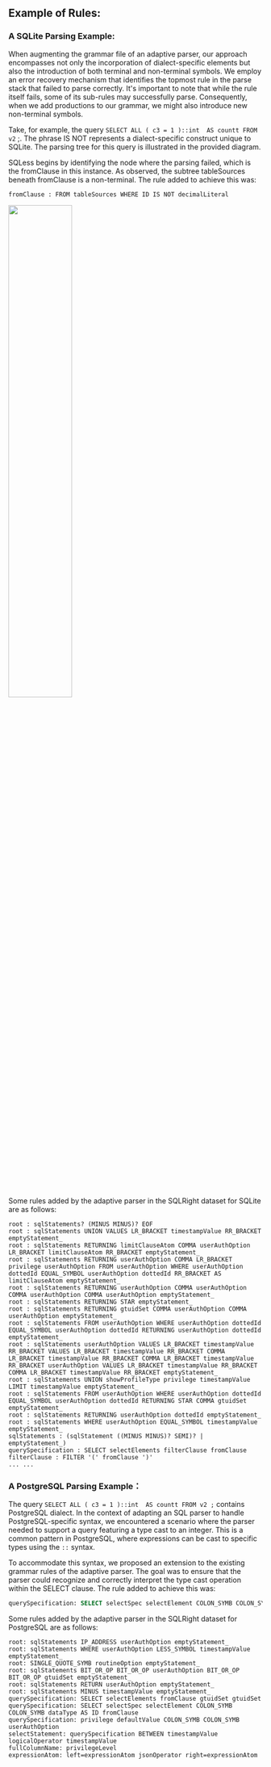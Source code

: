 ## Example of Rules:

### A SQLite Parsing Example:

When augmenting the grammar file of an adaptive parser, our approach encompasses not only the incorporation of dialect-specific elements but also the introduction of both terminal and non-terminal symbols. We employ an error recovery mechanism that identifies the topmost rule in the parse stack that failed to parse correctly. It's important to note that while the rule itself fails, some of its sub-rules may successfully parse. Consequently, when we add productions to our grammar, we might also introduce new non-terminal symbols.

Take, for example, the query `SELECT ALL ( c3 = 1 )::int  AS countt FROM v2` ;. The phrase IS NOT represents a dialect-specific construct unique to SQLite. The parsing tree for this query is illustrated in the provided diagram.

SQLess begins by identifying the node where the parsing failed, which is the fromClause in this instance. As observed, the subtree tableSources beneath fromClause is a non-terminal. The rule added to achieve this was:

```
fromClause : FROM tableSources WHERE ID IS NOT decimalLiteral
```

<img src="https://github.com/SQLess/Examples/assets/153704279/1a39f5c1-21a0-4418-a950-5fc5d022c337" width="50%" />


Some rules added by the adaptive parser in the SQLRight dataset for SQLite are as follows:

```
root : sqlStatements? (MINUS MINUS)? EOF
root : sqlStatements UNION VALUES LR_BRACKET timestampValue RR_BRACKET emptyStatement_
root : sqlStatements RETURNING limitClauseAtom COMMA userAuthOption LR_BRACKET limitClauseAtom RR_BRACKET emptyStatement_
root : sqlStatements RETURNING userAuthOption COMMA LR_BRACKET privilege userAuthOption FROM userAuthOption WHERE userAuthOption dottedId EQUAL_SYMBOL userAuthOption dottedId RR_BRACKET AS limitClauseAtom emptyStatement_
root : sqlStatements RETURNING userAuthOption COMMA userAuthOption COMMA userAuthOption COMMA userAuthOption emptyStatement_
root : sqlStatements RETURNING STAR emptyStatement_
root : sqlStatements RETURNING gtuidSet COMMA userAuthOption COMMA userAuthOption emptyStatement_
root : sqlStatements FROM userAuthOption WHERE userAuthOption dottedId EQUAL_SYMBOL userAuthOption dottedId RETURNING userAuthOption dottedId emptyStatement_
root : sqlStatements userAuthOption VALUES LR_BRACKET timestampValue RR_BRACKET VALUES LR_BRACKET timestampValue RR_BRACKET COMMA LR_BRACKET timestampValue RR_BRACKET COMMA LR_BRACKET timestampValue RR_BRACKET userAuthOption VALUES LR_BRACKET timestampValue RR_BRACKET COMMA LR_BRACKET timestampValue RR_BRACKET emptyStatement_
root : sqlStatements UNION showProfileType privilege timestampValue LIMIT timestampValue emptyStatement_
root : sqlStatements FROM userAuthOption WHERE userAuthOption dottedId EQUAL_SYMBOL userAuthOption dottedId RETURNING STAR COMMA gtuidSet emptyStatement_
root : sqlStatements RETURNING userAuthOption dottedId emptyStatement_
root : sqlStatements WHERE userAuthOption EQUAL_SYMBOL timestampValue emptyStatement_
sqlStatements : (sqlStatement ((MINUS MINUS)? SEMI)? | emptyStatement_)
querySpecification : SELECT selectElements filterClause fromClause
filterClause : FILTER '(' fromClause ')'
... ...
```





### A PostgreSQL Parsing Example：

The query `SELECT ALL ( c3 = 1 )::int  AS countt FROM v2 ;` contains PostgreSQL dialect. In the context of adapting an SQL parser to handle PostgreSQL-specific syntax, we encountered a scenario where the parser needed to support a query featuring a type cast to an integer. This is a common pattern in PostgreSQL, where expressions can be cast to specific types using the `::` syntax.

To accommodate this syntax, we proposed an extension to the existing grammar rules of the adaptive parser. The goal was to ensure that the parser could recognize and correctly interpret the type cast operation within the SELECT clause. The rule added to achieve this was:

```sql
querySpecification: SELECT selectSpec selectElement COLON_SYMB COLON_SYMB dataType AS ID fromClause
```

Some rules added by the adaptive parser in the SQLRight dataset for PostgreSQL are as follows:

```
root: sqlStatements IP_ADDRESS userAuthOption emptyStatement_
root: sqlStatements WHERE userAuthOption LESS_SYMBOL timestampValue emptyStatement_
root: SINGLE_QUOTE_SYMB routineOption emptyStatement_
root: sqlStatements BIT_OR_OP BIT_OR_OP userAuthOption BIT_OR_OP BIT_OR_OP gtuidSet emptyStatement_
root: sqlStatements RETURN userAuthOption emptyStatement_
root: sqlStatements MINUS timestampValue emptyStatement_
querySpecification: SELECT selectElements fromClause gtuidSet gtuidSet
querySpecification: SELECT selectSpec selectElement COLON_SYMB COLON_SYMB dataType AS ID fromClause
querySpecification: privilege defaultValue COLON_SYMB COLON_SYMB userAuthOption
selectStatement: querySpecification BETWEEN timestampValue logicalOperator timestampValue
fullColumnName: privilegeLevel
expressionAtom: left=expressionAtom jsonOperator right=expressionAtom 
```



